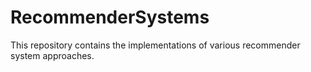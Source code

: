 RecommenderSystems
==================

This repository contains the implementations of various recommender system approaches.

